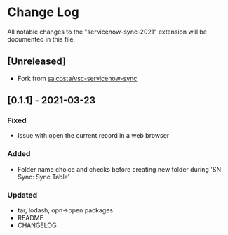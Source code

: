 # Change Log
All notable changes to the "servicenow-sync-2021" extension will be documented in this file.

## [Unreleased]
- Fork from [salcosta/vsc-servicenow-sync](https://github.com/salcosta/vsc-servicenow-sync.git)

## [0.1.1] - 2021-03-23
### Fixed
- Issue with open the current record in a web browser
### Added
- Folder name choice and checks before creating new folder during 'SN Sync: Sync Table'
### Updated
- tar, lodash, opn->open packages
- README
- CHANGELOG
